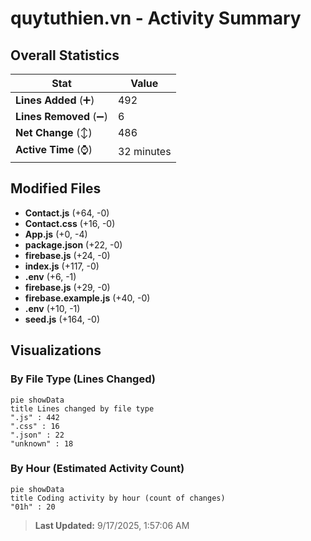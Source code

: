 # quytuthien.vn - Activity Summary 

## Overall Statistics

| Stat                   | Value                                                             |
| ---------------------- | ----------------------------------------------------------------- |
| **Lines Added** (➕)   | 492                                          |
| **Lines Removed** (➖) | 6                                        |
| **Net Change** (↕)    | 486                |
| **Active Time** (⌚)   | 32 minutes |


## Modified Files
- **Contact.js** (+64, -0)
- **Contact.css** (+16, -0)
- **App.js** (+0, -4)
- **package.json** (+22, -0)
- **firebase.js** (+24, -0)
- **index.js** (+117, -0)
- **.env** (+6, -1)
- **firebase.js** (+29, -0)
- **firebase.example.js** (+40, -0)
- **.env** (+10, -1)
- **seed.js** (+164, -0)

## Visualizations

### By File Type (Lines Changed)

```mermaid
pie showData
title Lines changed by file type
".js" : 442
".css" : 16
".json" : 22
"unknown" : 18
```

### By Hour (Estimated Activity Count)

```mermaid
pie showData
title Coding activity by hour (count of changes)
"01h" : 20
```


> **Last Updated:** 9/17/2025, 1:57:06 AM